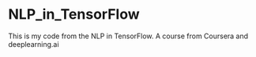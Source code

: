 # NLP_in_TensorFlow
This is my code from the NLP in TensorFlow. A course from Coursera and deeplearning.ai
